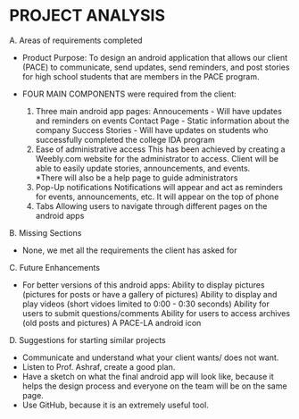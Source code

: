 PROJECT ANALYSIS
===
A. Areas of requirements completed
  - Product Purpose: To design an android application that allows our client (PACE) to communicate, send updates, 
    send reminders, and post stories for high school students that are members in the PACE program.  
 
  - FOUR MAIN COMPONENTS were required from the client:
      1) Three main android app pages: 
            Annoucements - Will have updates and reminders on events
            Contact Page - Static information about the company
            Success Stories - Will have updates on students who successfully completed the college IDA program
      2) Ease of administrative access
            This has been achieved by creating a Weebly.com website for the administrator to access.
            Client will be able to easily update stories, announcements, and events.  
            *There will also be a help page to guide administrators 
      3) Pop-Up notifications 
            Notifications will appear and act as reminders for events, announcements, etc.
            It will appear on the top of phone
      4) Tabs
            Allowing users to navigate through different pages on the android apps
    
B. Missing Sections
  - None, we met all the requirements the client has asked for
  
C. Future Enhancements
  - For better versions of this android apps:
          Ability to display pictures (pictures for posts or have a gallery of pictures)
          Ability to display and play videos (short vidoes limited to 0:00 - 0:30 seconds)
          Ability for users to submit questions/comments
          Ability for users to access archives (old posts and pictures)
          A PACE-LA android icon

D. Suggestions for starting similar projects
  - Communicate and understand what your client wants/ does not want.
  - Listen to Prof. Ashraf, create a good plan.
  - Have a sketch on what the final android app will look like, because it helps the design process and everyone on the team     will be on the same page. 
  - Use GitHub, because it is an extremely useful tool.
